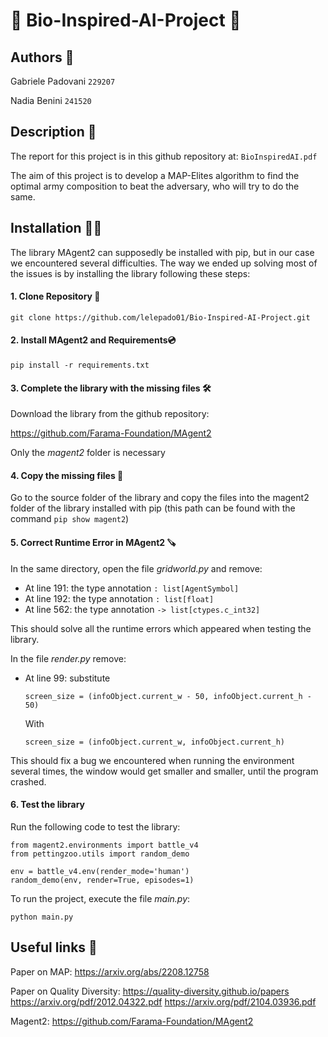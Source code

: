 # 🐜 Bio-Inspired-AI-Project 🦖

## Authors 🦄

Gabriele Padovani ```229207```

Nadia Benini ```241520```

## Description 🐘

The report for this project is in this github repository at: ``` BioInspiredAI.pdf ```

The aim of this project is to develop a MAP-Elites algorithm to find the optimal army composition to beat the adversary, who will try to do the same.

## Installation 🚀🐥

The library MAgent2 can supposedly be installed with pip, but in our case we encountered several difficulties. The way we ended up solving most of the issues is by installing the library following these steps:

#### 1. Clone Repository 🧬

```git clone https://github.com/lelepado01/Bio-Inspired-AI-Project.git```

#### 2. Install MAgent2 and Requirements💿

```pip install -r requirements.txt```

#### 3. Complete the library with the missing files 🛠️

Download the library from the github repository:

https://github.com/Farama-Foundation/MAgent2 

Only the *magent2* folder is necessary

#### 4. Copy the missing files 📁

Go to the source folder of the library and copy the files into the magent2 folder of the library installed with pip (this path can be found with the command ```pip show magent2```)

#### 5. Correct Runtime Error in MAgent2 🪚

In the same directory, open the file *gridworld.py* and remove: 

 - At line 191: the type annotation ```: list[AgentSymbol]```
 - At line 192: the type annotation ```: list[float]```
 - At line 562: the type annotation ```-> list[ctypes.c_int32]```

This should solve all the runtime errors which appeared when testing the library.

In the file *render.py* remove:

 - At line 99: substitute 

    ```screen_size = (infoObject.current_w - 50, infoObject.current_h - 50)```
    
    With
    
    ```screen_size = (infoObject.current_w, infoObject.current_h)```

This should fix a bug we encountered when running the environment several times, the window would get smaller and smaller, until the program crashed.

#### 6. Test the library

Run the following code to test the library:

```
from magent2.environments import battle_v4
from pettingzoo.utils import random_demo

env = battle_v4.env(render_mode='human')
random_demo(env, render=True, episodes=1)
```

To run the project, execute the file *main.py*: 
    
```python main.py```

## Useful links 🔗

Paper on MAP: 
https://arxiv.org/abs/2208.12758

Paper on Quality Diversity: 
https://quality-diversity.github.io/papers
https://arxiv.org/pdf/2012.04322.pdf
https://arxiv.org/pdf/2104.03936.pdf

Magent2: 
https://github.com/Farama-Foundation/MAgent2

